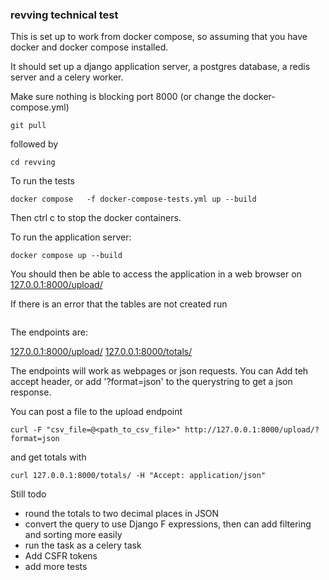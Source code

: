 ### revving technical test

This is set up to work from docker compose, so assuming that you  have docker and docker compose installed.

It should set up a django application server, a postgres database, a redis server and a celery worker. 

Make sure nothing is blocking port 8000 (or change the docker-compose.yml)

`git pull`

 followed by

```cd revving``` 

To run the tests 

```
docker compose   -f docker-compose-tests.yml up --build
```

Then ctrl c to stop the docker containers.


To run the application server:

 ```docker compose up --build``` 
 

You should then be able to access the application in a web browser on [127.0.0.1:8000/upload/](127.0.0.1:8000/upload/)


If there is an error that the tables are not created run
```docker compose run -rm migrate
```

The endpoints are:

[127.0.0.1:8000/upload/](127.0.0.1:8000/upload/)
[127.0.0.1:8000/totals/](127.0.0.1:8000/totals/)

The endpoints will work as webpages or json requests. You can Add teh accept header, or add '?format=json' 
to the querystring to get a json response.

You can post a file to the upload endpoint

`curl -F "csv_file=@<path_to_csv_file>" http://127.0.0.1:8000/upload/?format=json`

and get totals with 

`curl 127.0.0.1:8000/totals/ -H "Accept: application/json"`



Still todo 
- round the totals to two decimal places in JSON
- convert the query to use Django F expressions, then can add filtering and sorting more easily
- run the task as a celery task
- Add CSFR tokens
- add more tests

 